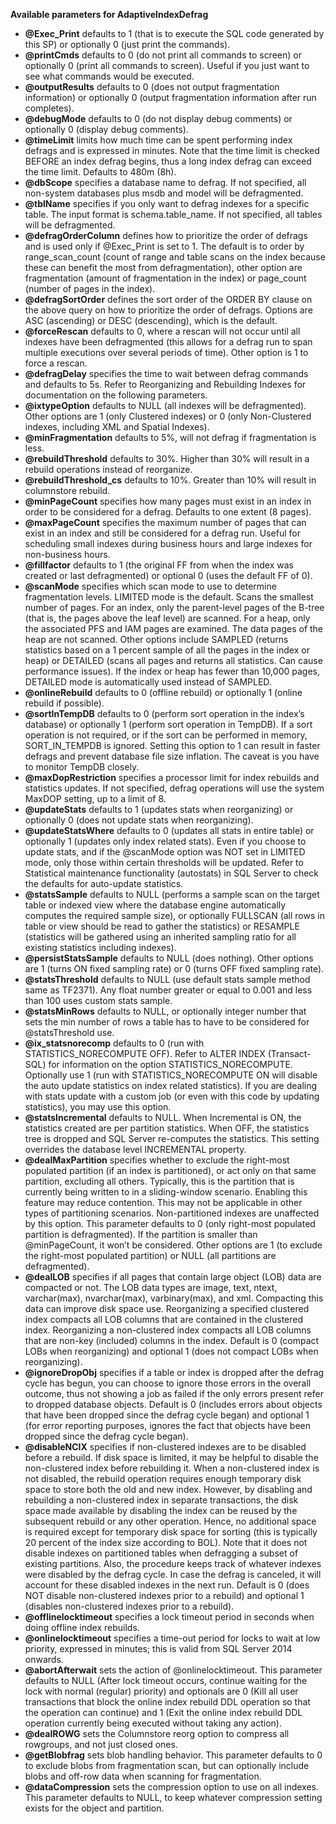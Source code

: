 **Available parameters for AdaptiveIndexDefrag**
- **@Exec_Print** defaults to 1 (that is to execute the SQL code generated by this SP) or optionally 0 (just print the commands).
- **@printCmds** defaults to 0 (do not print all commands to screen) or optionally 0 (print all commands to screen). Useful if you just want to see what commands would be executed.
- **@outputResults** defaults to 0 (does not output fragmentation information) or optionally 0 (output fragmentation information after run completes).
- **@debugMode** defaults to 0 (do not display debug comments) or optionally 0 (display debug comments).
- **@timeLimit** limits how much time can be spent performing index defrags and is expressed in minutes. Note that the time limit is checked BEFORE an index defrag begins, thus a long index defrag can exceed the time limit. Defaults to 480m (8h).
- **@dbScope** specifies a database name to defrag. If not specified, all non-system databases plus msdb and model will be defragmented.
- **@tblName** specifies if you only want to defrag indexes for a specific table. The input format is schema.table_name. If not specified, all tables will be defragmented.
- **@defragOrderColumn** defines how to prioritize the order of defrags and is used only if @Exec_Print is set to 1. The default is to order by range_scan_count (count of range and table scans on the index because these can benefit the most from defragmentation), other option are fragmentation (amount of fragmentation in the index) or page_count (number of pages in the index).
- **@defragSortOrder** defines the sort order of the ORDER BY clause on the above query on how to prioritize the order of defrags. Options are ASC (ascending) or DESC (descending), which is the default.
- **@forceRescan** defaults to 0, where a rescan will not occur until all indexes have been defragmented (this allows for a defrag run to span multiple executions over several periods of time). Other option is 1 to force a rescan.
- **@defragDelay** specifies the time to wait between defrag commands and defaults to 5s. Refer to Reorganizing and Rebuilding Indexes for documentation on the following parameters.
- **@ixtypeOption** defaults to NULL (all indexes will be defragmented). Other options are 1 (only Clustered indexes) or 0 (only Non-Clustered indexes, including XML and Spatial Indexes).
- **@minFragmentation** defaults to 5%, will not defrag if fragmentation is less.
- **@rebuildThreshold** defaults to 30%. Higher than 30% will result in a rebuild operations instead of reorganize.
- **@rebuildThreshold_cs** defaults to 10%. Greater than 10% will result in columnstore rebuild.
- **@minPageCount** specifies how many pages must exist in an index in order to be considered for a defrag. Defaults to one extent (8 pages).
- **@maxPageCount** specifies the maximum number of pages that can exist in an index and still be considered for a defrag run. Useful for scheduling small indexes during business hours and large indexes for non-business hours.
- **@fillfactor** defaults to 1 (the original FF from when the index was created or last defragmented) or optional 0 (uses the default FF of 0).
- **@scanMode** specifies which scan mode to use to determine fragmentation levels. LIMITED mode is the default. Scans the smallest number of pages. For an index, only the parent-level pages of the B-tree (that is, the pages above the leaf level) are scanned. For a heap, only the associated PFS and IAM pages are examined. The data pages of the heap are not scanned. Other options include SAMPLED (returns statistics based on a 1 percent sample of all the pages in the index or heap) or DETAILED (scans all pages and returns all statistics. Can cause performance issues). If the index or heap has fewer than 10,000 pages, DETAILED mode is automatically used instead of SAMPLED.
- **@onlineRebuild** defaults to 0 (offline rebuild) or optionally 1 (online rebuild if possible).
- **@sortInTempDB** defaults to 0 (perform sort operation in the index’s database) or optionally 1 (perform sort operation in TempDB). If a sort operation is not required, or if the sort can be performed in memory, SORT_IN_TEMPDB is ignored. Setting this option to 1 can result in faster defrags and prevent database file size inflation. The caveat is you have to monitor TempDB closely.
- **@maxDopRestriction** specifies a processor limit for index rebuilds and statistics updates. If not specified, defrag operations will use the system MaxDOP setting, up to a limit of 8.
- **@updateStats** defaults to 1 (updates stats when reorganizing) or optionally 0 (does not update stats when reorganizing).
- **@updateStatsWhere** defaults to 0 (updates all stats in entire table) or optionally 1 (updates only index related stats). Even if you choose to update stats, and if the @scanMode option was NOT set in LIMITED mode, only those within certain thresholds will be updated. Refer to Statistical maintenance functionality (autostats) in SQL Server to check the defaults for auto-update statistics.
- **@statsSample** defaults to NULL (performs a sample scan on the target table or indexed view where the database engine automatically computes the required sample size), or optionally FULLSCAN (all rows in table or view should be read to gather the statistics) or RESAMPLE (statistics will be gathered using an inherited sampling ratio for all existing statistics including indexes).
- **@persistStatsSample** defaults to NULL (does nothing). Other options are 1 (turns ON fixed sampling rate) or 0 (turns OFF fixed sampling rate). 
- **@statsThreshold** defaults to NULL (use default stats sample method same as TF2371). Any float number greater or equal to 0.001 and less than 100 uses custom stats sample.
- **@statsMinRows** defaults to NULL, or optionally integer number that sets the min number of rows a table has to have to be considered for @statsThreshold use.		
- **@ix_statsnorecomp** defaults to 0 (run with STATISTICS_NORECOMPUTE OFF). Refer to ALTER INDEX (Transact-SQL) for information on the option STATISTICS_NORECOMPUTE. Optionally use 1 (run with STATISTICS_NORECOMPUTE ON will disable the auto update statistics on index related statistics). If you are dealing with stats update with a custom job (or even with this code by updating statistics), you may use this option.
- **@statsIncremental** defaults to NULL. When Incremental is ON, the statistics created are per partition statistics. When OFF, the statistics tree is dropped and SQL Server re-computes the statistics. This setting overrides the database level INCREMENTAL property.
- **@dealMaxPartition** specifies whether to exclude the right-most populated partition (if an index is partitioned), or act only on that same partition, excluding all others. Typically, this is the partition that is currently being written to in a sliding-window scenario. Enabling this feature may reduce contention. This may not be applicable in other types of partitioning scenarios. Non-partitioned indexes are unaffected by this option. This parameter defaults to 0 (only right-most populated partition is defragmented). If the partition is smaller than @minPageCount, it won’t be considered. Other options are 1 (to exclude the right-most populated partition) or NULL (all partitions are defragmented).
- **@dealLOB** specifies if all pages that contain large object (LOB) data are compacted or not. The LOB data types are image, text, ntext, varchar(max), nvarchar(max), varbinary(max), and xml. Compacting this data can improve disk space use. Reorganizing a specified clustered index compacts all LOB columns that are contained in the clustered index. Reorganizing a non-clustered index compacts all LOB columns that are non-key (included) columns in the index. Default is 0 (compact LOBs when reorganizing) and optional 1 (does not compact LOBs when reorganizing).
- **@ignoreDropObj** specifies if a table or index is dropped after the defrag cycle has begun, you can choose to ignore those errors in the overall outcome, thus not showing a job as failed if the only errors present refer to dropped database objects. Default is 0 (includes errors about objects that have been dropped since the defrag cycle began) and optional 1 (for error reporting purposes, ignores the fact that objects have been dropped since the defrag cycle began).
- **@disableNCIX** specifies if non-clustered indexes are to be disabled before a rebuild. If disk space is limited, it may be helpful to disable the non-clustered index before rebuilding it. When a non-clustered index is not disabled, the rebuild operation requires enough temporary disk space to store both the old and new index. However, by disabling and rebuilding a non-clustered index in separate transactions, the disk space made available by disabling the index can be reused by the subsequent rebuild or any other operation. Hence, no additional space is required except for temporary disk space for sorting (this is typically 20 percent of the index size according to BOL). Note that it does not disable indexes on partitioned tables when defragging a subset of existing partitions. Also, the procedure keeps track of whatever indexes were disabled by the defrag cycle. In case the defrag is canceled, it will account for these disabled indexes in the next run. Default is 0 (does NOT disable non-clustered indexes prior to a rebuild) and optional 1 (disables non-clustered indexes prior to a rebuild).
- **@offlinelocktimeout** specifies a lock timeout period in seconds when doing offline index rebuilds. 
- **@onlinelocktimeout** specifies a time-out period for locks to wait at low priority, expressed in minutes; this is valid from SQL Server 2014 onwards.
- **@abortAfterwait** sets the action of @onlinelocktimeout. This parameter defaults to NULL (After lock timeout occurs, continue waiting for the lock with normal (regular) priority) and optionals are 0 (Kill all user transactions that block the online index rebuild DDL operation so that the operation can continue) and 1 (Exit the online index rebuild DDL operation currently being executed without taking any action).
- **@dealROWG** sets the Columnstore reorg option to compress all rowgroups, and not just closed ones.
- **@getBlobfrag** sets blob handling behavior. This parameter defaults to 0 to exclude blobs from fragmentation scan, but can optionally include blobs and off-row data when scanning for fragmentation.
- **@dataCompression** sets the compression option to use on all indexes. This parameter defaults to NULL, to keep whatever compression setting exists for the object and partition.